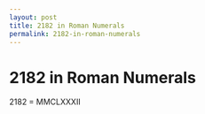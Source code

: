 ```yaml
---
layout: post
title: 2182 in Roman Numerals
permalink: 2182-in-roman-numerals
---
```


# 2182 in Roman Numerals

2182 = MMCLXXXII
